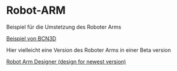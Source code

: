 # Robot-ARM

Beispiel für die Umstetzung des Roboter Arms 

[Beispiel von BCN3D](https://github.com/BCN3D/BCN3D-Moveo)


Hier vielleicht eine Version des Roboter Arms in einer Beta version 

[Robot Arm Designer (design for newest version)](https://github.com/4ndreas?tab=repositories)




